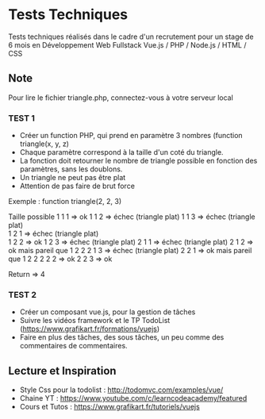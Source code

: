 # Tests Techniques

Tests techniques réalisés dans le cadre d'un recrutement pour un stage de 6 mois en Développement Web Fullstack Vue.js / PHP / Node.js / HTML / CSS

## Note

Pour lire le fichier triangle.php, connectez-vous à votre serveur local

### TEST 1

- Créer un function PHP, qui prend en paramètre 3 nombres (function triangle(x, y, z)
- Chaque paramètre correspond à la taille d'un coté du triangle.  
- La fonction doit retourner le nombre de triangle possible en fonction des paramètres, sans les doublons.
- Un triangle ne peut pas être plat
- Attention de pas faire de brut force 

Exemple  :
function triangle(2, 2, 3) 

Taille possible
1 1 1 => ok 
1 1 2 => échec (triangle plat)
1 1 3 => échec (triangle plat)  
1 2 1 => échec (triangle plat)   
1 2 2 => ok
1 2 3 => échec (triangle plat) 
2 1 1 => échec (triangle plat) 
2 1 2 => ok mais pareil que 1 2 2
2 1 3 => échec (triangle plat) 
2 2 1 => ok mais pareil que 1 2 2 
2 2 2 => ok
2 2 3 => ok

Return => 4


### TEST 2

- Créer un composant vue.js, pour la gestion de tâches 
- Suivre les vidéos framework et le TP TodoList (https://www.grafikart.fr/formations/vuejs)   
- Faire en plus des tâches, des sous tâches, un peu comme des commentaires de commentaires.


## Lecture et Inspiration

* Style Css pour la todolist : http://todomvc.com/examples/vue/
* Chaine YT : https://www.youtube.com/c/learncodeacademy/featured
* Cours et Tutos : https://www.grafikart.fr/tutoriels/vuejs

